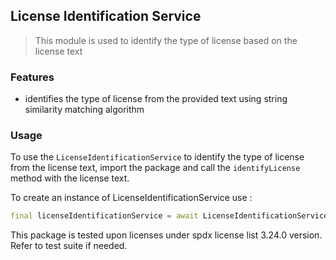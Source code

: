 ## License Identification Service

> This module is used to identify the type of license based on the license text

### Features

- identifies the type of license from the provided text using string similarity matching algorithm

### Usage

To use the `LicenseIdentificationService` to identify the type of license from the license text, import the package and call the `identifyLicense` method with the license text.

To create an instance of LicenseIdentificationService use :
```dart
final licenseIdentificationService = await LicenseIdentificationServiceImpl.create('path to spdx licenses directory', errorThreshold);
```

This package is tested upon licenses under spdx license list 3.24.0 version. Refer to test suite if needed.